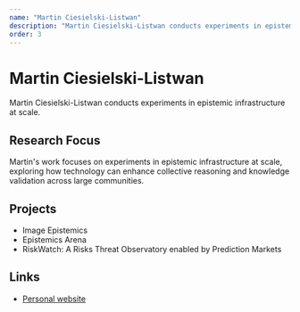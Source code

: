 ```yaml
---
name: "Martin Ciesielski-Listwan"
description: "Martin Ciesielski-Listwan conducts experiments in epistemic infrastructure at scale."
order: 3
---
```


# Martin Ciesielski-Listwan

Martin Ciesielski-Listwan conducts experiments in epistemic infrastructure at scale.

## Research Focus

Martin's work focuses on experiments in epistemic infrastructure at scale, exploring how technology can enhance collective reasoning and knowledge validation across large communities.

## Projects

- Image Epistemics
- Epistemics Arena
- RiskWatch: A Risks Threat Observatory enabled by Prediction Markets

## Links

- [Personal website](https://alyssia-j.com/)
